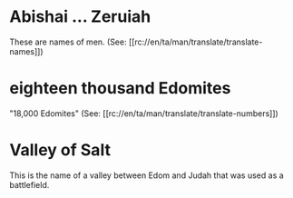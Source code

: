 # Abishai ... Zeruiah

These are names of men. (See: [[rc://en/ta/man/translate/translate-names]])

# eighteen thousand Edomites

"18,000 Edomites" (See: [[rc://en/ta/man/translate/translate-numbers]])

# Valley of Salt

This is the name of a valley between Edom and Judah that was used as a battlefield.